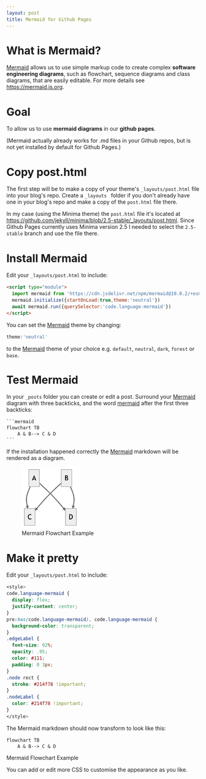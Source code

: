 ```yaml
---
layout: post
title: Mermaid for Github Pages
---
```

# What is Mermaid?

[Mermaid](1) allows us to use simple markup code to create complex **software engineering diagrams**, such as flowchart, sequence diagrams and class diagrams, that are easily editable. For more details see <https://mermaid.js.org>.

# Goal

To allow us to use **mermaid diagrams** in our **github pages**.

(Mermaid actually already works for .md files in your Github repos, but is not yet installed by default for Github Pages.)

# Copy post.html

The first step will be to make a copy of your theme's `_layouts/post.html` file into your blog's repo. Create a `_layouts ` folder if you don't already have one in your blog's repo and make a copy of the `post.html` file there.

In my case (using the Minima theme) the `post.html` file it's located at <https://github.com/jekyll/minima/blob/2.5-stable/_layouts/post.html>. Since Github Pages currently uses Minima version 2.5 I needed to select the `2.5-stable` branch and use the file there.

# Install Mermaid

Edit your `_layouts/post.html` to include:

```html
<script type="module">
  import mermaid from 'https://cdn.jsdelivr.net/npm/mermaid@10.0.2/+esm'
  mermaid.initialize({startOnLoad:true,theme:'neutral'})
  await mermaid.run({querySelector:'code.language-mermaid'})
</script>
```

You can set the [Mermaid](1) theme by changing:
```js
theme:'neutral'
```
to the [Mermaid](1) theme of your choice e.g. `default`, `neutral`, `dark`, `forest` or `base`.

# Test Mermaid

In your `_posts`  folder you can create or edit a post. Surround your [Mermaid](1) diagram with three backticks, and the word [mermaid](1) after the first three backticks:

````
```mermaid
flowchart TB
    A & B--> C & D
```
````

If the installation happened correctly the [Mermaid](1) markdown will be rendered as a diagram.

<figure>
  <img src="/image/blog/2023-04-03-github-pages-mermaid/mermaid-flowchart-example.png" alt="Mermaid Flowchart Example" />
  <figcaption>Mermaid Flowchart Example</figcaption>
</figure>

# Make it pretty

Edit your `_layouts/post.html` to include:

```css
<style>
code.language-mermaid {
  display: flex;
  justify-content: center;
}
pre:has(code.language-mermaid), code.language-mermaid {
  background-color: transparent;
}
.edgeLabel {
  font-size: 92%;
  opacity: .95;
  color: #111;
  padding: 0 3px;
}
.node rect {
  stroke: #214f78 !important;
}
.nodeLabel {
  color: #214f78 !important;
}
</style>
```

The Mermaid markdown should now transform to look like this:

```mermaid
flowchart TB
    A & B--> C & D
```
<figcaption>Mermaid Flowchart Example</figcaption>

You can add or edit more CSS to customise the appearance as you like.

[1]: https://mermaid.js.org/